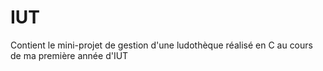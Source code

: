 # IUT
Contient le mini-projet de gestion d'une ludothèque réalisé en C au cours de ma première année d'IUT
